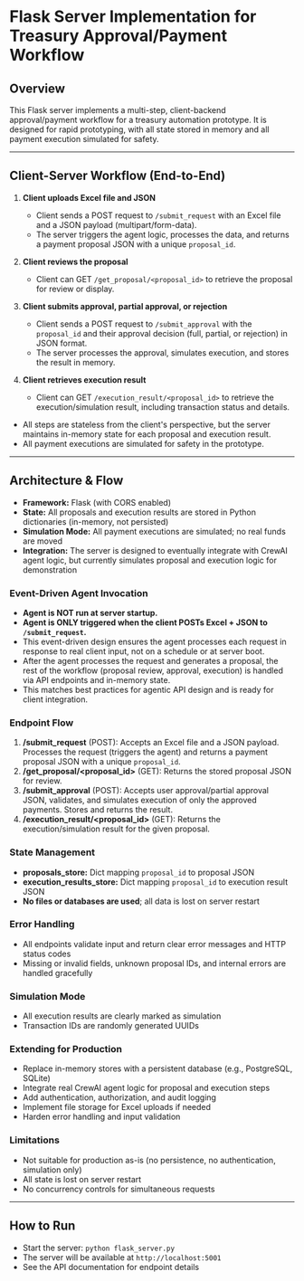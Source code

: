 # Flask Server Implementation for Treasury Approval/Payment Workflow

## Overview
This Flask server implements a multi-step, client-backend approval/payment workflow for a treasury automation prototype. It is designed for rapid prototyping, with all state stored in memory and all payment execution simulated for safety.

---

## Client-Server Workflow (End-to-End)

1. **Client uploads Excel file and JSON**
   - Client sends a POST request to `/submit_request` with an Excel file and a JSON payload (multipart/form-data).
   - The server triggers the agent logic, processes the data, and returns a payment proposal JSON with a unique `proposal_id`.

2. **Client reviews the proposal**
   - Client can GET `/get_proposal/<proposal_id>` to retrieve the proposal for review or display.

3. **Client submits approval, partial approval, or rejection**
   - Client sends a POST request to `/submit_approval` with the `proposal_id` and their approval decision (full, partial, or rejection) in JSON format.
   - The server processes the approval, simulates execution, and stores the result in memory.

4. **Client retrieves execution result**
   - Client can GET `/execution_result/<proposal_id>` to retrieve the execution/simulation result, including transaction status and details.

- All steps are stateless from the client's perspective, but the server maintains in-memory state for each proposal and execution result.
- All payment executions are simulated for safety in the prototype.

---

## Architecture & Flow
- **Framework:** Flask (with CORS enabled)
- **State:** All proposals and execution results are stored in Python dictionaries (in-memory, not persisted)
- **Simulation Mode:** All payment executions are simulated; no real funds are moved
- **Integration:** The server is designed to eventually integrate with CrewAI agent logic, but currently simulates proposal and execution logic for demonstration

### Event-Driven Agent Invocation
- **Agent is NOT run at server startup.**
- **Agent is ONLY triggered when the client POSTs Excel + JSON to `/submit_request`.**
- This event-driven design ensures the agent processes each request in response to real client input, not on a schedule or at server boot.
- After the agent processes the request and generates a proposal, the rest of the workflow (proposal review, approval, execution) is handled via API endpoints and in-memory state.
- This matches best practices for agentic API design and is ready for client integration.

### Endpoint Flow
1. **/submit_request** (POST): Accepts an Excel file and a JSON payload. Processes the request (triggers the agent) and returns a payment proposal JSON with a unique `proposal_id`.
2. **/get_proposal/<proposal_id>** (GET): Returns the stored proposal JSON for review.
3. **/submit_approval** (POST): Accepts user approval/partial approval JSON, validates, and simulates execution of only the approved payments. Stores and returns the result.
4. **/execution_result/<proposal_id>** (GET): Returns the execution/simulation result for the given proposal.

### State Management
- **proposals_store:** Dict mapping `proposal_id` to proposal JSON
- **execution_results_store:** Dict mapping `proposal_id` to execution result JSON
- **No files or databases are used**; all data is lost on server restart

### Error Handling
- All endpoints validate input and return clear error messages and HTTP status codes
- Missing or invalid fields, unknown proposal IDs, and internal errors are handled gracefully

### Simulation Mode
- All execution results are clearly marked as simulation
- Transaction IDs are randomly generated UUIDs

### Extending for Production
- Replace in-memory stores with a persistent database (e.g., PostgreSQL, SQLite)
- Integrate real CrewAI agent logic for proposal and execution steps
- Add authentication, authorization, and audit logging
- Implement file storage for Excel uploads if needed
- Harden error handling and input validation

### Limitations
- Not suitable for production as-is (no persistence, no authentication, simulation only)
- All state is lost on server restart
- No concurrency controls for simultaneous requests

---

## How to Run
- Start the server: `python flask_server.py`
- The server will be available at `http://localhost:5001`
- See the API documentation for endpoint details 